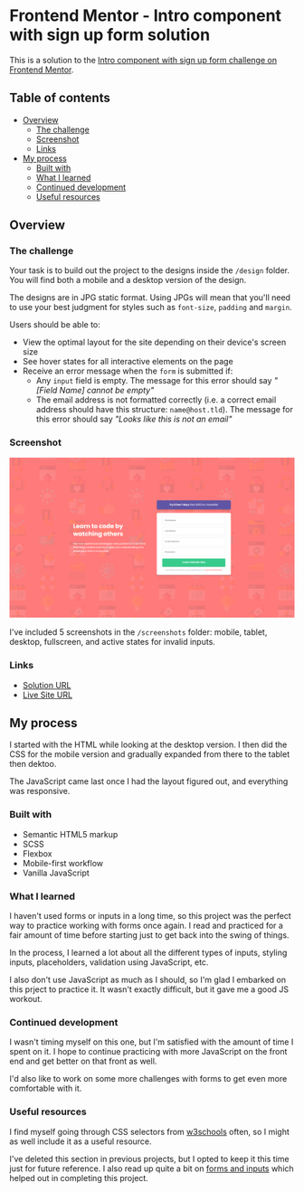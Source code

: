 # Frontend Mentor - Intro component with sign up form solution

This is a solution to the [Intro component with sign up form challenge on Frontend Mentor](https://www.frontendmentor.io/challenges/intro-component-with-signup-form-5cf91bd49edda32581d28fd1).

## Table of contents

- [Overview](#overview)
  - [The challenge](#the-challenge)
  - [Screenshot](#screenshot)
  - [Links](#links)
- [My process](#my-process)
  - [Built with](#built-with)
  - [What I learned](#what-i-learned)
  - [Continued development](#continued-development)
  - [Useful resources](#useful-resources)

## Overview

### The challenge

Your task is to build out the project to the designs inside the `/design` folder. You will find both a mobile and a desktop version of the design. 

The designs are in JPG static format. Using JPGs will mean that you'll need to use your best judgment for styles such as `font-size`, `padding` and `margin`. 

Users should be able to:

- View the optimal layout for the site depending on their device's screen size
- See hover states for all interactive elements on the page
- Receive an error message when the `form` is submitted if:
  - Any `input` field is empty. The message for this error should say *"[Field Name] cannot be empty"*
  - The email address is not formatted correctly (i.e. a correct email address should have this structure: `name@host.tld`). The message for this error should say *"Looks like this is not an email"*

### Screenshot

![](./dist/screenshots/intro-component-with-signup-form-fullscreen.png)

I've included 5 screenshots in the `/screenshots` folder: mobile, tablet, desktop, fullscreen,
and active states for invalid inputs. 

### Links

- [Solution URL](https://www.frontendmentor.io/solutions/mobilefirst-solution-using-bem-and-flexbox-3qytXwlpd)
- [Live Site URL](https://victor-nyagudi.github.io/intro-component-with-signup-form/)

## My process

I started with the HTML while looking at the desktop version. I then did the CSS for the mobile version
and gradually expanded from there to the tablet then dektoo. 

The JavaScript came last once I had the layout figured out, and everything was responsive.

### Built with

- Semantic HTML5 markup
- SCSS
- Flexbox
- Mobile-first workflow
- Vanilla JavaScript

### What I learned

I haven't used forms or inputs in a long time, so this project was the perfect way to practice working
with forms once again. I read and practiced for a fair amount of time before starting just to get back into 
the swing of things. 

In the process, I learned a lot about all the different types of inputs, styling inputs, placeholders,
validation using JavaScript, etc. 

I also don't use JavaScript as much as I should, so I'm glad I embarked on this prject to practice it. 
It wasn't exactly difficult, but it gave me a good JS workout. 

### Continued development

I wasn't timing myself on this one, but I'm satisfied with the amount of time I spent on it. I hope to 
continue practicing with more JavaScript on the front end and get better on that front as well. 

I'd also like to work on some more challenges with forms to get even more comfortable with it.

### Useful resources

I find myself going through CSS selectors from [w3schools](https://www.w3schools.com/cssref/css_selectors.asp)
often, so I might as well include it as a useful resource.

I've deleted this section in previous projects, but I opted to keep it this time just for future reference. I
also read up quite a bit on [forms and inputs](https://www.w3schools.com/html/html_form_attributes.asp) which
helped out in completing this project.